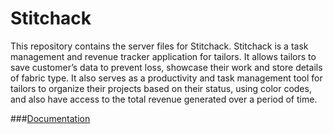 # Stitchack
This repository contains the server files for Stitchack.
Stitchack is  a task management and revenue tracker application for tailors. 
It allows tailors to save customer’s data to prevent loss, showcase 
their work and store details of fabric type. It also serves as a productivity and task 
management tool for tailors to organize their projects based on their status, using color 
codes, and also have access to the total revenue generated over a period of time.

###[Documentation](https://app.swaggerhub.com/apis-docs/TITOADEOYE00/Stitchlab/1.0.0#/Admin/deletUser)
